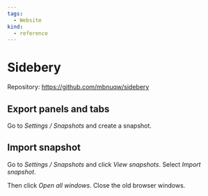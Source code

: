 ```yaml
---
tags:
  - Website
kind:
  - reference
---
```


# Sidebery

Repository: <https://github.com/mbnuqw/sidebery>

## Export panels and tabs

Go to _Settings / Snapshots_ and create a snapshot.

## Import snapshot

Go to _Settings / Snapshots_ and click _View snapshots_. Select _Import snapshot_.

Then click _Open all windows_. Close the old browser windows.
